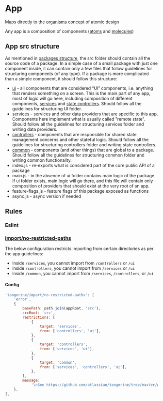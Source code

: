 # App

Maps directly to the [organisms](http://bradfrost.com/blog/post/atomic-web-design/#organisms)
concept of atomic design

Any app is a composition of components
([atoms](http://bradfrost.com/blog/post/atomic-web-design/#atoms) and
[molecules](http://bradfrost.com/blog/post/atomic-web-design/#molecules))


## App src structure

As mentioned in [packages structure](../../../monorepo/packages-structure/README.md), the src folder
should contain all the source code of a package. In a simple case of a small package with just one
component inside, it can contain only a few files that follow guidelines for structuring components
(of any type). If a package is more complicated than a simple component, it should follow this
structure:

- [ui](ui-layer/README.md) - all components that are considered “UI” components,
  i.e. anything that renders something on a screen. This is the main part of any app, most of
  logic will go here, including composition of different components,
  [services](../services-layer/structure.md) and
  [state controllers](controllers-layer/structure.md). Should follow all the
  guidelines for structuring UI folder.
- [services](services-layer/README.md) - services and other data providers that
  are specific to this app. Components here implement what is usually called "remote state".
  Should follow all the guidelines for structuring services folder and writing data providers.
- [controllers](controllers-layer/README.md) - components that are responsible
  for shared state management concerns and other stateful logic. Should follow all the guidelines
  for structuring controllers folder and writing state controllers.
- [common](common-layer/README.md) - components (and other things) that are
  global to a package. Should follow all the guidelines for structuring common folder and writing
  common functionality.
- index.js - re-exports what is considered part of the core public API of a package
- main.js - in the absence of ui folder contains main logic of the package. If ui folder exists,
  main logic will go there, and this file will contain only composition of providers that should
  exist at the very root of an app.
- feature-flags.js - feature flags of this package exposed as functions
- async.js - async version if needed

## Rules

### Eslint

### [import/no-restricted-paths](/packages/eslint-plugin-tangerine/rules/import/no-restricted-paths)

The below configuration restricts importing from certain directories as per the app guidelines:

- Inside `/services`, you cannot import from `/controllers` or `/ui`
- Inside `/controllers`, you cannot import from `/services` or `/ui`
- Inside `/common`, you cannot import from `/services`, `/controllers`, or `/ui`

#### Config

```js
'tangerine/import/no-restricted-paths': [
    'error',
    {
        basePath: path.join(appRoot, 'src'),
        srcRoot: 'src',
        restrictions: [
            {
                target: 'services',
                from: ['controllers', 'ui'],
            },
            {
                target: 'controllers',
                from: ['services', 'ui'],
            },
            {
                target: 'common',
                from: ['services', 'controllers', 'ui'],
            },
        ],
        message:
            '\nSee https://github.com/atlassian/tangerine/tree/master/guides/code/app/apps/structure for more details.',
    },
],
```
